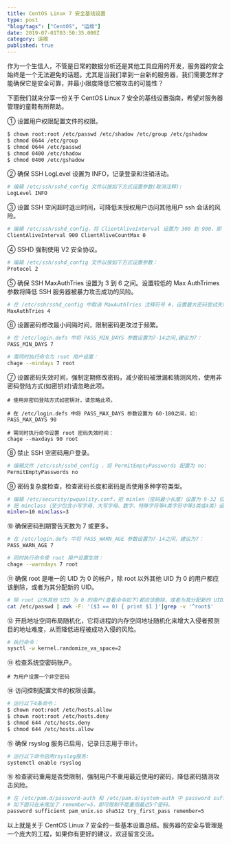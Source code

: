 ```yaml
---
title: CentOS Linux 7 安全基线设置
type: post
"blog/tags": ["CentOS", "运维"]
date: 2019-07-01T03:50:35.000Z
category: 运维
published: true
---
```


作为一个生信人，不管是日常的数据分析还是其他工具应用的开发，服务器的安全始终是一个无法避免的话题。尤其是当我们拿到一台新的服务器，我们需要怎样才能确保它是安全可靠，并最小限度降低它被攻击的可能性？

下面我们就来分享一份关于 CentOS Linux 7 安全的基线设置指南，希望对服务器管理的童鞋有所帮助。

① 设置用户权限配置文件的权限。

```bash
$ chown root:root /etc/passwd /etc/shadow /etc/group /etc/gshadow
$ chmod 0644 /etc/group
$ chmod 0644 /etc/passwd
$ chmod 0400 /etc/shadow
$ chmod 0400 /etc/gshadow
```

② 确保 SSH LogLevel 设置为 INFO，记录登录和注销活动。

```bash
# 编辑 /etc/ssh/sshd_config 文件以按如下方式设置参数(取消注释):
LogLevel INFO
```

③ 设置 SSH 空闲超时退出时间，可降低未授权用户访问其他用户 ssh 会话的风险。

```bash
# 编辑 /etc/ssh/sshd_config，将 ClientAliveInterval 设置为 300 到 900，即 5-15 分钟，将 ClientAliveCountMax 设置为 0。 
ClientAliveInterval 900 ClientAliveCountMax 0
```

④ SSHD 强制使用 V2 安全协议。

```bash
# 编辑 /etc/ssh/sshd_config 文件以按如下方式设置参数： 
Protocol 2
```

⑤ 确保 SSH MaxAuthTries 设置为 3 到 6 之间。设置较低的 Max AuthTrimes 参数将降低 SSH 服务器被暴力攻击成功的风险。

```bash
# 在 /etc/ssh/sshd_config 中取消 MaxAuthTries 注释符号 #，设置最大密码尝试失败次数 3-6，建议为 4： 
MaxAuthTries 4
```

⑥ 设置密码修改最小间隔时间，限制密码更改过于频繁。

```bash
# 在 /etc/login.defs 中将 PASS_MIN_DAYS 参数设置为7-14之间,建议为7： 
PASS_MIN_DAYS 7 

# 需同时执行命令为 root 用户设置： 
chage --mindays 7 root
```

⑦ 设置密码失效时间，强制定期修改密码，减少密码被泄漏和猜测风险，使用非密码登陆方式(如密钥对)请忽略此项。

```
# 使用非密码登陆方式如密钥对，请忽略此项。

# 在 /etc/login.defs 中将 PASS_MAX_DAYS 参数设置为 60-180之间，如:
PASS_MAX_DAYS 90

# 需同时执行命令设置 root 密码失效时间： 
chage --maxdays 90 root
```

⑧ 禁止 SSH 空密码用户登录。

```bash
# 编辑文件 /etc/ssh/sshd_config ，将 PermitEmptyPasswords 配置为 no: 
PermitEmptyPasswords no 
```

⑨ 密码复杂度检查，检查密码长度和密码是否使用多种字符类型。

```bash
# 编辑 /etc/security/pwquality.conf，把 minlen（密码最小长度）设置为 9-32 位。
# 把 minclass（至少包含小写字母、大写字母、数字、特殊字符等4类字符中等3类或4类）设置为 3 或 4。
minlen=10 minclass=3
```

⑩ 确保密码到期警告天数为 7 或更多。

```bash
# 在 /etc/login.defs 中将 PASS_WARN_AGE 参数设置为7-14之间，建议为7： 
PASS_WARN_AGE 7 

# 同时执行命令使 root 用户设置生效： 
chage --warndays 7 root
```

⑪ 确保 root 是唯一的 UID 为 0 的帐户，除 root 以外其他 UID 为 0 的用户都应该删除，或者为其分配新的 UID。

```bash
# 除 root 以外其他 UID 为 0 的用户(查看命令如下)都应该删除，或者为其分配新的 UID。
cat /etc/passwd | awk -F: '($3 == 0) { print $1 }'|grep -v '^root$' 
```

⑫ 开启地址空间布局随机化，它将进程的内存空间地址随机化来增大入侵者预测目的地址难度，从而降低进程被成功入侵的风险。

```bash
# 执行命令：
sysctl -w kernel.randomize_va_space=2
```

⑬ 检查系统空密码账户。

```
# 为用户设置一个非空密码

```

⑭ 访问控制配置文件的权限设置。

```bash
# 运行以下4条命令： 
$ chown root:root /etc/hosts.allow 
$ chown root:root /etc/hosts.deny 
$ chmod 644 /etc/hosts.deny 
$ chmod 644 /etc/hosts.allow
```

⑮ 确保 rsyslog 服务已启用，记录日志用于审计。

```bash
# 运行以下命令启用rsyslog服务:
systemctl enable rsyslog
```

⑯ 检查密码重用是否受限制，强制用户不重用最近使用的密码，降低密码猜测攻击风险。

```bash
# 在 /etc/pam.d/password-auth 和 /etc/pam.d/system-auth 中 password sufficient pam_unix.so 这行的末尾配置 remember 参数为5-24之间，原来的内容不用更改。
# 如下面只在末尾加了 remember=5，即可限制不能重用最近5个密码。 
password sufficient pam_unix.so sha512 try_first_pass remember=5
```

以上就是关于 CentOS Linux 7 安全的一些基本设置总结。服务器的安全与管理是一个庞大的工程，如果你有更好的建议，欢迎留言交流。

